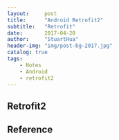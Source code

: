 ```yaml
---
layout:     post
title:      "Android Retrofit2"
subtitle:   "Retrofit"
date:       2017-04-20
author:     "StuartHua"
header-img: "img/post-bg-2017.jpg"
catalog: true
tags:
    - Notes
    - Android
    - retrofit2
---
```


## Retrofit2



## Reference




